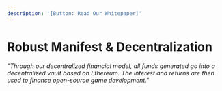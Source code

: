 ```yaml
---
description: '[Button: Read Our Whitepaper]'
---
```


# Robust Manifest & Decentralization

_"Through our decentralized financial model, all funds generated go into a decentralized vault based on Ethereum. The interest and returns are then used to finance open-source game development."_
